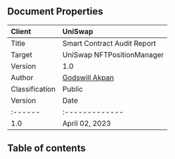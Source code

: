 ## Document Properties

| Client         | UniSwap                                     |
| :------------- | :--------------------------------------------- |
| Title          | Smart Contract Audit Report                    |
| Target         | UniSwap NFTPositionManager                      |
| Version        | 1.0                                            |
| Author         | [Godswill Akpan](https://github.com/geeakpan) |
| Classification | Public                                         |
| Version | Date           | Author                                         | Description   |
| :------ | :------------- | :--------------------------------------------- | :------------ |
| 1.0     | April 02, 2023 | [Godswill Akpan](https://github.com/geeakpan) | Final Release |


## Table of contents

